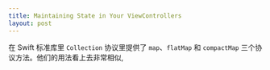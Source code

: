 ```yaml
---
title: Maintaining State in Your ViewControllers
layout: post
---
```


在 Swift 标准库里 `Collection` 协议里提供了 `map`、`flatMap` 和 `compactMap` 三个协议方法。他们的用法看上去非常相似,

